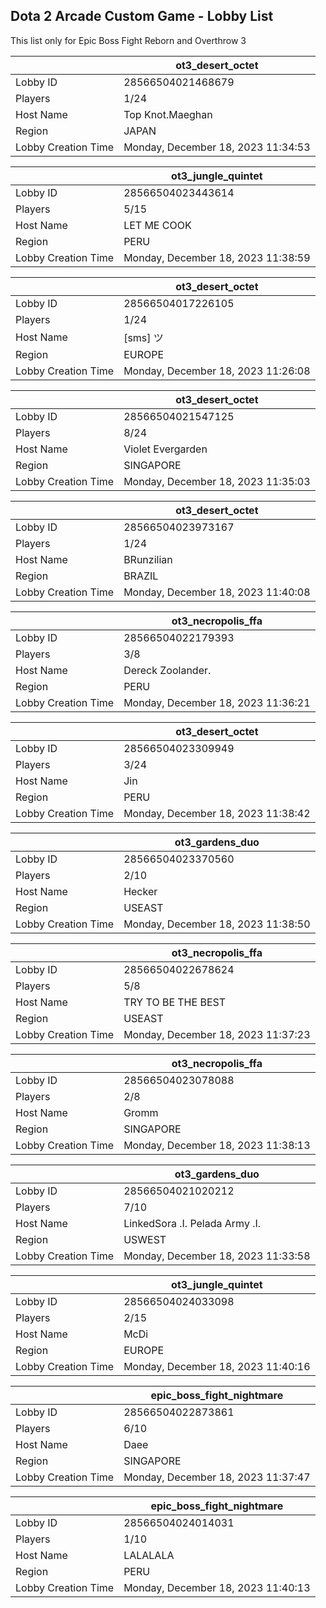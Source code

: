## Dota 2 Arcade Custom Game - Lobby List

This list only for Epic Boss Fight Reborn and Overthrow 3

|  | ot3_desert_octet |
| ------ | ------ |
| Lobby ID | 28566504021468679 |
| Players | 1/24 |
| Host Name | Top Knot.Maeghan |
| Region | JAPAN |
| Lobby Creation Time | Monday, December 18, 2023 11:34:53 |


|  | ot3_jungle_quintet |
| ------ | ------ |
| Lobby ID | 28566504023443614 |
| Players | 5/15 |
| Host Name | LET ME COOK |
| Region | PERU |
| Lobby Creation Time | Monday, December 18, 2023 11:38:59 |


|  | ot3_desert_octet |
| ------ | ------ |
| Lobby ID | 28566504017226105 |
| Players | 1/24 |
| Host Name | [sms] ツ |
| Region | EUROPE |
| Lobby Creation Time | Monday, December 18, 2023 11:26:08 |


|  | ot3_desert_octet |
| ------ | ------ |
| Lobby ID | 28566504021547125 |
| Players | 8/24 |
| Host Name | Violet Evergarden |
| Region | SINGAPORE |
| Lobby Creation Time | Monday, December 18, 2023 11:35:03 |


|  | ot3_desert_octet |
| ------ | ------ |
| Lobby ID | 28566504023973167 |
| Players | 1/24 |
| Host Name | BRunzilian |
| Region | BRAZIL |
| Lobby Creation Time | Monday, December 18, 2023 11:40:08 |


|  | ot3_necropolis_ffa |
| ------ | ------ |
| Lobby ID | 28566504022179393 |
| Players | 3/8 |
| Host Name | Dereck Zoolander. |
| Region | PERU |
| Lobby Creation Time | Monday, December 18, 2023 11:36:21 |


|  | ot3_desert_octet |
| ------ | ------ |
| Lobby ID | 28566504023309949 |
| Players | 3/24 |
| Host Name | Jin |
| Region | PERU |
| Lobby Creation Time | Monday, December 18, 2023 11:38:42 |


|  | ot3_gardens_duo |
| ------ | ------ |
| Lobby ID | 28566504023370560 |
| Players | 2/10 |
| Host Name | Hecker |
| Region | USEAST |
| Lobby Creation Time | Monday, December 18, 2023 11:38:50 |


|  | ot3_necropolis_ffa |
| ------ | ------ |
| Lobby ID | 28566504022678624 |
| Players | 5/8 |
| Host Name | TRY TO BE THE BEST |
| Region | USEAST |
| Lobby Creation Time | Monday, December 18, 2023 11:37:23 |


|  | ot3_necropolis_ffa |
| ------ | ------ |
| Lobby ID | 28566504023078088 |
| Players | 2/8 |
| Host Name | Gromm |
| Region | SINGAPORE |
| Lobby Creation Time | Monday, December 18, 2023 11:38:13 |


|  | ot3_gardens_duo |
| ------ | ------ |
| Lobby ID | 28566504021020212 |
| Players | 7/10 |
| Host Name | LinkedSora .I. Pelada Army .I. |
| Region | USWEST |
| Lobby Creation Time | Monday, December 18, 2023 11:33:58 |


|  | ot3_jungle_quintet |
| ------ | ------ |
| Lobby ID | 28566504024033098 |
| Players | 2/15 |
| Host Name | McDi |
| Region | EUROPE |
| Lobby Creation Time | Monday, December 18, 2023 11:40:16 |


|  | epic_boss_fight_nightmare |
| ------ | ------ |
| Lobby ID | 28566504022873861 |
| Players | 6/10 |
| Host Name | Daee |
| Region | SINGAPORE |
| Lobby Creation Time | Monday, December 18, 2023 11:37:47 |


|  | epic_boss_fight_nightmare |
| ------ | ------ |
| Lobby ID | 28566504024014031 |
| Players | 1/10 |
| Host Name | LALALALA |
| Region | PERU |
| Lobby Creation Time | Monday, December 18, 2023 11:40:13 |


